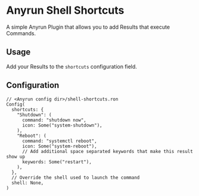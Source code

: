 # Anyrun Shell Shortcuts
A simple Anyrun Plugin that allows you to add Results that execute Commands.

## Usage
Add your Results to the `shortcuts` configuration field.

## Configuration
```ron
// <Anyrun config dir>/shell-shortcuts.ron
Config(
  shortcuts: {
    "Shutdown": (
      command: "shutdown now",
      icon: Some("system-shutdown"),
    ),
    "Reboot": (
      command: "systemctl reboot",
      icon: Some("system-reboot"),
      // Add additional space separated keywords that make this result show up
      keywords: Some("restart"),
    ),
  },
  // Override the shell used to launch the command
  shell: None,
)
```
